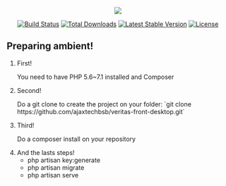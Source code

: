 <p align="center"><img src="https://laravel.com/assets/img/components/logo-laravel.svg"></p>

<p align="center">
<a href="https://travis-ci.org/laravel/framework"><img src="https://travis-ci.org/laravel/framework.svg" alt="Build Status"></a>
<a href="https://packagist.org/packages/laravel/framework"><img src="https://poser.pugx.org/laravel/framework/d/total.svg" alt="Total Downloads"></a>
<a href="https://packagist.org/packages/laravel/framework"><img src="https://poser.pugx.org/laravel/framework/v/stable.svg" alt="Latest Stable Version"></a>
<a href="https://packagist.org/packages/laravel/framework"><img src="https://poser.pugx.org/laravel/framework/license.svg" alt="License"></a>
</p>

<h2>Preparing ambient!</h2>
<ol>
  <li>
    First!
    <p>You need to have PHP 5.6~7.1 installed and Composer</p>
  </li>
  <li>
    Second!
    <p>Do a git clone to create the project on your folder: `git clone https://github.com/ajaxtechbsb/veritas-front-desktop.git` </p>
  </li>
  <li>
    Third!
    <p>Do a composer install on your repository</p>
  </li>
  <li>
    And the lasts steps!
    <ul>
      <li>php artisan key:generate</li>
      <li>php artisan migrate</li>
      <li>php artisan serve</li>
    </ul>
  </li>
</ol>


